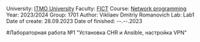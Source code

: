 University: [ITMO University](https://itmo.ru/ru/)
Faculty: [FICT](https://fict.itmo.ru)
Course: [Network programming](https://github.com/itmo-ict-faculty/network-programming)
Year: 2023/2024
Group: 1701
Author: Vikliaev Dmitriy Romanovich
Lab: Lab1
Date of create: 28.09.2023
Date of finished: --.--.2023

#Лабораторная работа №1 "Установка CHR и Ansible, настройка VPN"

